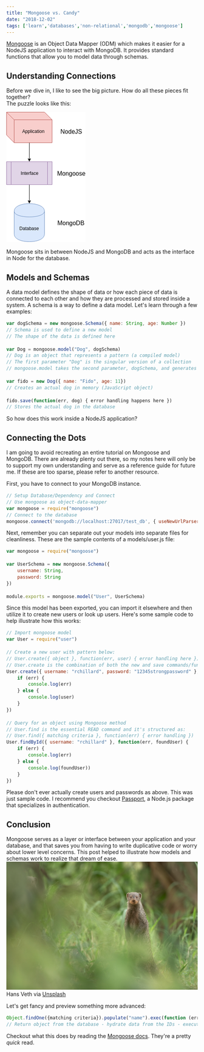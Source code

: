 ```yaml
---
title: "Mongoose vs. Candy"
date: "2018-12-02"
tags: ['learn','databases','non-relational','mongodb','mongoose']
---
```


[Mongoose](https://www.npmjs.com/package/mongoose) is an Object Data Mapper (ODM) which makes it easier for a NodeJS application to interact with MongoDB.  It provides standard functions that allow you to model data through schemas.  

## Understanding Connections
Before we dive in, I like to see the big picture.  How do all these pieces fit together?  
The puzzle looks like this:

![Application to Interface to Database diagram](node-mongoose-mongodb.png "Application to Interface to Database diagram")

Mongoose sits in between NodeJS and MongoDB and acts as the interface in Node for the database.

## Models and Schemas
A data model defines the shape of data or how each piece of data is connected to each other and how they are processed and stored inside a system.  A schema is a way to define a data model.  Let's learn through a few examples:
```javascript
var dogSchema = new mongoose.Schema({ name: String, age: Number })
// Schema is used to define a new model
// The shape of the data is defined here

var Dog = mongoose.model("Dog", dogSchema)
// Dog is an object that represents a pattern (a compiled model)
// The first parameter "Dog" is the singular version of a collection
// mongoose.model takes the second parameter, dogSchema, and generates methods

var fido = new Dog({ name: "Fido", age: 11})
// Creates an actual dog in memory (JavaScript object)

fido.save(function(err, dog) { error handling happens here })
// Stores the actual dog in the database
```
So how does this work inside a NodeJS application?

## Connecting the Dots
I am going to avoid recreating an entire tutorial on Mongoose and MongoDB.  There are already plenty out there, so my notes here will only be to support my own understanding and serve as a reference guide for future me.  If these are too sparse, please refer to another resource.

First, you have to connect to your MongoDB instance.
```javascript
// Setup Database/Dependency and Connect
// Use mongoose as object-data-mapper
var mongoose = require("mongoose")
// Connect to the database
mongoose.connect('mongodb://localhost:27017/test_db', { useNewUrlParser: true })
```

Next, remember you can separate out your models into separate files for cleanliness.  These are the sample contents of a models/user.js file:
```javascript
var mongoose = require("mongoose")

var UserSchema = new mongoose.Schema({
    username: String,
    password: String
})

module.exports = mongoose.model("User", UserSchema)
```

Since this model has been exported, you can import it elsewhere and then utilize it to create new users or look up users.  Here's some sample code to help illustrate how this works:
```javascript
// Import mongoose model
var User = require("user")

// Create a new user with pattern below:
// User.create({ object }, function(err, user) { error handling here })
// User.create is the combination of both the new and save commands/functions
User.create({ username: "rchillard", password: "12345strongpassword" }, function(err, user) {
    if (err) {
        console.log(err)
    } else {
        console.log(user)
    }
})

// Query for an object using Mongoose method
// User.find is the essential READ command and it's structured as:
// User.find({ matching criteria }, function(err) { error handling })
User.findById({ username: "rchillard" }, function(err, foundUser) {
    if (err) {
        console.log(err)
    } else {
        console.log(foundUser))
    }
})
```
Please don't ever actually create users and passwords as above.  This was just sample code.  I recommend you checkout [Passport](http://www.passportjs.org/), a Node.js package that specializes in authentication.

## Conclusion
Mongoose serves as a layer or interface between your application and your database, and that saves you from having to write duplicative code or worry about lower level concerns.  This post helped to illustrate how models and schemas work to realize that dream of ease.
![Mongoose animal standing in grass](mongoose-in-grass.jpg "Mongoose animal standing in grass")
Hans Veth via [Unsplash](https://unsplash.com/photos/rpusvLxS0oA)

Let's get fancy and preview something more advanced:
```javascript
Object.findOne({matching criteria}).populate("name").exec(function (err, user){ do something })
// Return object from the database - hydrate data from the IDs - execute search with callback
```

Checkout what this does by reading the [Mongoose docs](https://mongoosejs.com/docs/populate.html).  They're a pretty *quick* read.